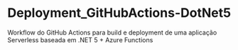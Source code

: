 # Deployment_GitHubActions-DotNet5
Workflow do GitHub Actions para build e deployment de uma aplicação Serverless baseada em .NET 5 + Azure Functions
